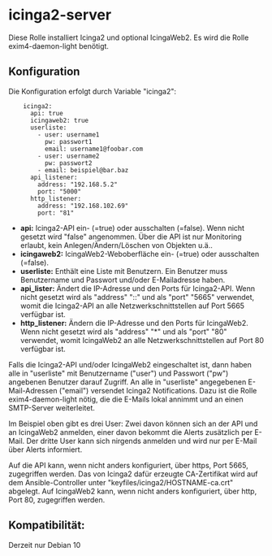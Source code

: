 # icinga2-server

Diese Rolle installiert Icinga2 und optional IcingaWeb2.
Es wird die Rolle exim4-daemon-light benötigt.

## Konfiguration
Die Konfiguration erfolgt durch Variable "icinga2":
```
    icinga2:
      api: true
      icingaweb2: true
      userliste:
        - user: username1
          pw: passwort1
          email: username1@foobar.com
        - user: username2
          pw: passwort2
        - email: beispiel@bar.baz
      api_listener:
        address: "192.168.5.2"
        port: "5000"
      http_listener:
        address: "192.168.102.69"
        port: "81"
```
- **api:** Icinga2-API ein- (=true) oder ausschalten (=false). Wenn nicht gesetzt wird "false" angenommen. Über die API ist nur Monitoring erlaubt, kein Anlegen/Ändern/Löschen von Objekten u.ä..
- **icingaweb2:** IcingaWeb2-Weboberfläche ein- (=true) oder ausschalten (=false).
- **userliste:** Enthält eine Liste mit Benutzern. Ein Benutzer muss Benutzername und Passwort und/oder E-Mailadresse haben.
- **api_lister:**  Ändert die IP-Adresse und den Ports für Icinga2-API. Wenn nicht gesetzt wird als "address" "::" und als "port" "5665" verwendet, womit die Icinga2-API an alle Netzwerkschnittstellen auf Port 5665 verfügbar ist.
- **http_listener:** Ändern die IP-Adresse und den Ports für IcingaWeb2. Wenn nicht gesetzt wird als "address" "*" und als "port" "80" verwendet, womit IcingaWeb2 an alle Netzwerkschnittstellen auf Port 80 verfügbar ist.

Falls die Icinga2-API und/oder IcingaWeb2 eingeschaltet ist, dann haben alle in "userliste" mit Benutzername ("user") und Passwort ("pw") angebenen Benutzer darauf Zugriff.
An alle in "userliste" angegebenen E-Mail-Adressen ("email") versendet Icinga2 Notifications. Dazu ist die Rolle exim4-daemon-light nötig, die die E-Mails lokal annimmt und an einen SMTP-Server weiterleitet.

Im Beispiel oben gibt es drei User: Zwei davon können sich an der API und an IcingaWeb2 anmelden, einer davon bekommt die Alerts zusätzlich per E-Mail. Der dritte User kann sich nirgends anmelden und wird nur per E-Mail über Alerts informiert.


Auf die API kann, wenn nicht anders konfiguriert, über https, Port 5665, zugegriffen werden.
Das von Icinga2 dafür erzeugte CA-Zertifikat wird auf dem Ansible-Controller unter "keyfiles/icinga2/HOSTNAME-ca.crt" abgelegt.
Auf IcingaWeb2 kann, wenn nicht anders konfiguriert, über http, Port 80, zugegriffen werden.

## Kompatibilität:
Derzeit nur Debian 10
